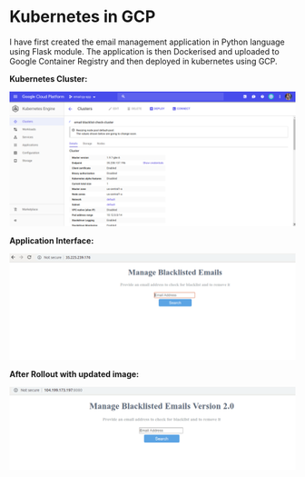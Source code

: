 # Kubernetes in GCP

I have first created the email management application in Python language using Flask module. The application is then Dockerised and uploaded to Google Container Registry and then deployed in kubernetes using GCP.


**Kubernetes Cluster:**

![Kubernetes Cluster](/screenshots/cluster.png)


**Application Interface:**

![Public API Usage](/screenshots/web-app.png)


**After Rollout with updated image:**

![Public API Usage](/screenshots/after-rollout.png)
